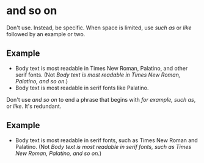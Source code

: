 # and so on

Don't use. Instead, be specific. When space is limited, use *such as* or *like* followed by an example or two.

## Example

- Body text is most readable in Times New Roman, Palatino, and other serif fonts. (Not *Body text is most readable in Times New Roman, Palatino, and so on*.)
- Body text is most readable in serif fonts like Palatino.  

Don't use *and so on* to end a phrase that begins with *for example, such as*, or *like*. It's redundant.

## Example

- Body text is most readable in serif fonts, such as Times New Roman and Palatino. (Not *Body text is most readable in serif fonts, such as Times New Roman, Palatino, and so on*.)
